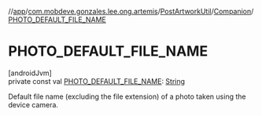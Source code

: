 //[app](../../../../index.md)/[com.mobdeve.gonzales.lee.ong.artemis](../../index.md)/[PostArtworkUtil](../index.md)/[Companion](index.md)/[PHOTO_DEFAULT_FILE_NAME](-p-h-o-t-o_-d-e-f-a-u-l-t_-f-i-l-e_-n-a-m-e.md)

# PHOTO_DEFAULT_FILE_NAME

[androidJvm]\
private const val [PHOTO_DEFAULT_FILE_NAME](-p-h-o-t-o_-d-e-f-a-u-l-t_-f-i-l-e_-n-a-m-e.md): [String](https://kotlinlang.org/api/latest/jvm/stdlib/kotlin/-string/index.html)

Default file name (excluding the file extension) of a photo taken using the device camera.
